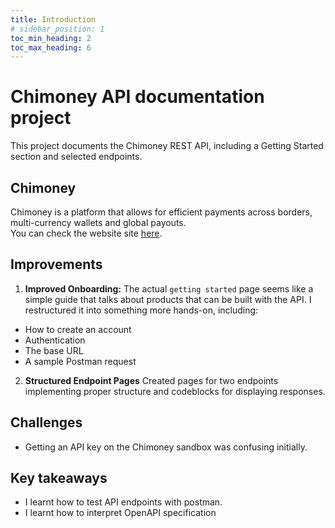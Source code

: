 ```yaml
---
title: Introduction
# sidebar_position: 1
toc_min_heading: 2
toc_max_heading: 6
---
```

# Chimoney API documentation project
This project documents the Chimoney REST API, including a Getting Started section and selected endpoints.

## Chimoney
Chimoney is a platform that allows for efficient payments across borders, multi-currency wallets and global payouts.  
You can check the website site [here](https://chimoney.io).



## Improvements 
1. **Improved Onboarding:** The actual ```getting started``` page seems like a simple guide that talks about products that can be built with the API. I restructured it into something more hands-on, including:
- How to create an account
- Authentication
- The base URL
- A sample Postman request

2. **Structured Endpoint Pages** Created pages for two endpoints implementing proper structure and codeblocks for displaying responses. 


## Challenges
- Getting an API key on the Chimoney sandbox was confusing initially.


## Key takeaways
- I learnt how to test API endpoints with postman. 
- I learnt how to interpret OpenAPI specification

